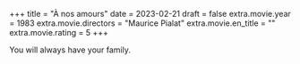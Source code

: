 +++
title = "À nos amours"
date = 2023-02-21
draft = false
extra.movie.year = 1983
extra.movie.directors = "Maurice Pialat"
extra.movie.en_title = ""
extra.movie.rating = 5
+++

You will always have your family.<!-- more -->
